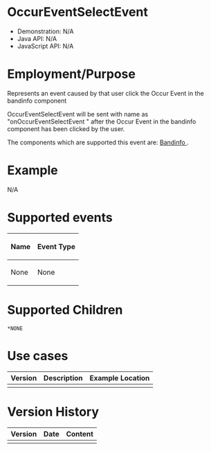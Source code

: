 

# OccurEventSelectEvent

- Demonstration: N/A
- Java API: N/A
- JavaScript API: N/A

# Employment/Purpose

Represents an event caused by that user click the Occur Event in the
bandinfo component

OccurEventSelectEvent will be sent with name as "onOccurEventSelectEvent
" after the Occur Event in the bandinfo component has been clicked by
the user.

The components which are supported this event are: [ Bandinfo
]({{site.baseurl}}/zk_component_ref/diagrams_and_reports/timeline/bandinfo).

# Example

N/A

# Supported events

<table>
<thead>
<tr class="header">
<th><center>
<p>Name</p>
</center></th>
<th><center>
<p>Event Type</p>
</center></th>
</tr>
</thead>
<tbody>
<tr class="odd">
<td><p>None</p></td>
<td><p>None</p></td>
</tr>
</tbody>
</table>

# Supported Children

`*NONE`

# Use cases

| Version | Description | Example Location |
|---------|-------------|------------------|
|         |             |                  |

# Version History

| Version | Date | Content |
|---------|------|---------|
|         |      |         |



